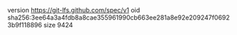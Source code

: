 version https://git-lfs.github.com/spec/v1
oid sha256:3ee64a3a4fdb8a8cae355961990cb663ee281a8e92e209247f06923b9f118896
size 9424
